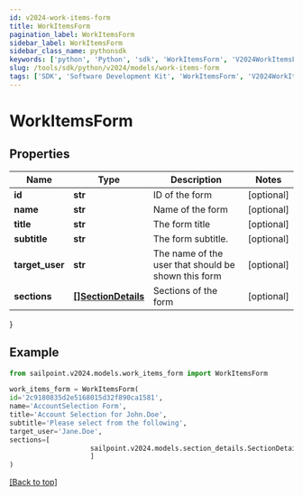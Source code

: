 ```yaml
---
id: v2024-work-items-form
title: WorkItemsForm
pagination_label: WorkItemsForm
sidebar_label: WorkItemsForm
sidebar_class_name: pythonsdk
keywords: ['python', 'Python', 'sdk', 'WorkItemsForm', 'V2024WorkItemsForm']
slug: /tools/sdk/python/v2024/models/work-items-form
tags: ['SDK', 'Software Development Kit', 'WorkItemsForm', 'V2024WorkItemsForm']
---
```


# WorkItemsForm

## Properties

| Name | Type | Description | Notes |
| --- | --- | --- | --- |
| **id** | **str** | ID of the form | [optional] |
| **name** | **str** | Name of the form | [optional] |
| **title** | **str** | The form title | [optional] |
| **subtitle** | **str** | The form subtitle. | [optional] |
| **target_user** | **str** | The name of the user that should be shown this form | [optional] |
| **sections** | [**[]SectionDetails**](section-details) | Sections of the form | [optional] |

}

## Example

```python
from sailpoint.v2024.models.work_items_form import WorkItemsForm

work_items_form = WorkItemsForm(
id='2c9180835d2e5168015d32f890ca1581',
name='AccountSelection Form',
title='Account Selection for John.Doe',
subtitle='Please select from the following',
target_user='Jane.Doe',
sections=[
                    sailpoint.v2024.models.section_details.SectionDetails()
                    ]
)

```

[[Back to top]](#)
